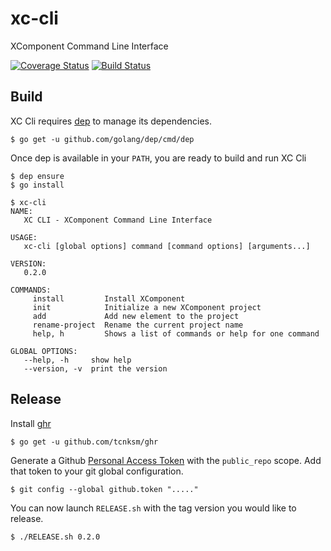 # xc-cli
XComponent Command Line Interface

[![Coverage Status](https://coveralls.io/repos/github/xcomponent/xc-cli/badge.svg?branch=master)](https://coveralls.io/github/xcomponent/xc-cli?branch=master) [![Build Status](https://travis-ci.org/xcomponent/xc-cli.svg?branch=master)](https://travis-ci.org/xcomponent/xc-cli)

## Build

XC Cli requires [dep](https://github.com/golang/dep) to manage its dependencies.

```
$ go get -u github.com/golang/dep/cmd/dep
```

Once dep is available in your `PATH`, you are ready to build and run XC Cli

```
$ dep ensure
$ go install
```

```
$ xc-cli
NAME:
   XC CLI - XComponent Command Line Interface

USAGE:
   xc-cli [global options] command [command options] [arguments...]

VERSION:
   0.2.0

COMMANDS:
     install         Install XComponent
     init            Initialize a new XComponent project
     add             Add new element to the project
     rename-project  Rename the current project name
     help, h         Shows a list of commands or help for one command

GLOBAL OPTIONS:
   --help, -h     show help
   --version, -v  print the version
```

## Release

Install [ghr](https://github.com/tcnksm/ghr)

```
$ go get -u github.com/tcnksm/ghr
```

Generate a Github [Personal Access Token](https://github.com/settings/tokens/new) with the `public_repo` scope. Add that token to your git global configuration.

```
$ git config --global github.token "....."
```

You can now launch `RELEASE.sh` with the tag version you would like to release.

```
$ ./RELEASE.sh 0.2.0
```
